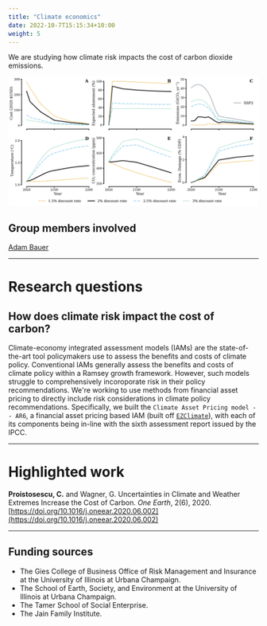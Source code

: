 ```yaml
---
title: "Climate economics"
date: 2022-10-7T15:15:34+10:00
weight: 5
---
```


We are studying how climate risk impacts the cost of carbon dioxide emissions.

![Optimal paths](/images/figures/11-14-2022-pref-runs.png "Figure taken from an in-prep manuscript by CDDS@UIUC.")

## Group members involved
[Adam Bauer](https://cdds-at-uiuc.github.io/team/adam-bauer/)

---
# Research questions

## How does climate risk impact the cost of carbon?

Climate-economy integrated assessment models (IAMs) are the state-of-the-art tool policymakers use to assess the benefits and costs of climate policy. Conventional IAMs generally assess the benefits and costs of climate policy within a Ramsey growth framework. However, such models struggle to comprehensively incoroporate risk in their policy recommendations. We're working to use methods from financial asset pricing to directly include risk considerations in climate policy recommendations. Specifically, we built the `Climate Asset Pricing model -- AR6`, a financial asset pricing based IAM (built off [`EZClimate`](https://doi.org/10.1073/pnas.1817444116)), with each of its components being in-line with the sixth assessment report issued by the IPCC.

---

# Highlighted work

**Proistosescu, C.** and Wagner, G. Uncertainties in Climate and Weather Extremes Increase the Cost of Carbon. _One Earth_, 2(6), 2020. [https://doi.org/10.1016/j.oneear.2020.06.002](https://doi.org/10.1016/j.oneear.2020.06.002)

---

## Funding sources
- The Gies College of Business Office of Risk Management and Insurance at the University of Illinois at Urbana Champaign.
- The School of Earth, Society, and Environment at the University of Illinois at Urbana Champaign.
- The Tamer School of Social Enterprise.
- The Jain Family Institute. 
